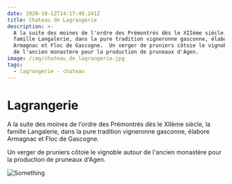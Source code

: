 ```yaml
---
date: 2020-10-12T14:17:49.241Z
title: Chateau de Lagrangerie
description: >-
  A la suite des moines de l'ordre des Prémontrés dès le XIIème siècle, la
  famille Langalerie, dans la pure tradition vigneronne gasconne, élabore
  Armagnac et Floc de Gascogne.  Un verger de pruniers côtoie le vignoble autour
  de l'ancien monastère pour la production de pruneaux d'Agen.
image: /img/chateau_de_lagrangerie.jpg
tags:
  - lagrangerie - chateau
---
```

# Lagrangerie

A la suite des moines de l'ordre des Prémontrés dès le XIIème siècle, la famille Langalerie, dans la pure tradition vigneronne gasconne, élabore Armagnac et Floc de Gascogne.

Un verger de pruniers côtoie le vignoble autour de l'ancien monastère pour la production de pruneaux d'Agen.

![Something](/img/lagra-haut.webp "Test")
